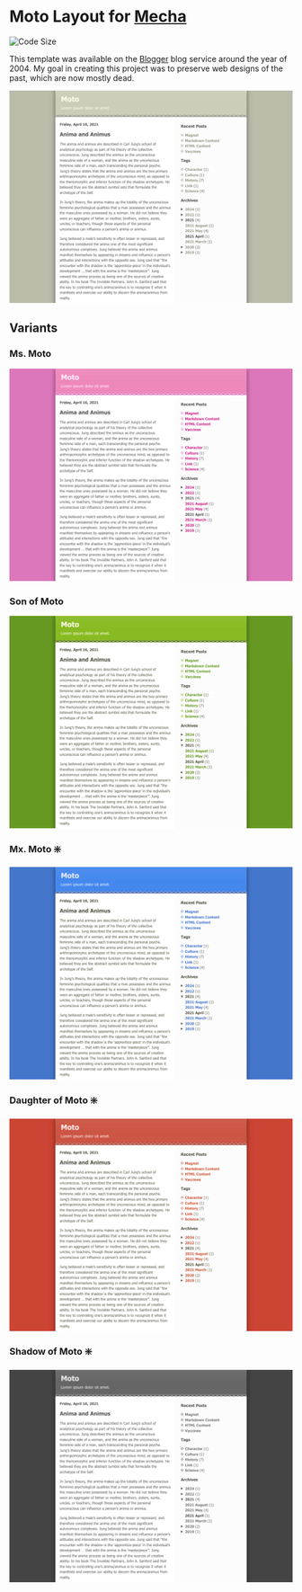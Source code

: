 Moto Layout for [Mecha](https://github.com/mecha-cms/mecha)
===========================================================

![Code Size](https://img.shields.io/github/languages/code-size/mecha-cms/y.blogger-moto?color=%23444&style=for-the-badge)

This template was available on the [Blogger](https://www.blogger.com) blog service around the year of 2004. My goal in
creating this project was to preserve web designs of the past, which are now mostly dead.

![Blogger: Mr. Moto](index.png?v=2024-12-16)

Variants
--------

### Ms. Moto

![Blogger: Ms. Moto](index/1.png?v=2024-12-16)

### Son of Moto

![Blogger: Son of Moto](index/2.png?v=2024-12-16)

### Mx. Moto ❇️

![Blogger: Mx. Moto](index/3.png?v=2024-12-16)

### Daughter of Moto ❇️

![Blogger: Daughter of Moto](index/4.png?v=2024-12-16)

### Shadow of Moto ❇️

![Blogger: Shadow of Moto](index/5.png?v=2024-12-16)
